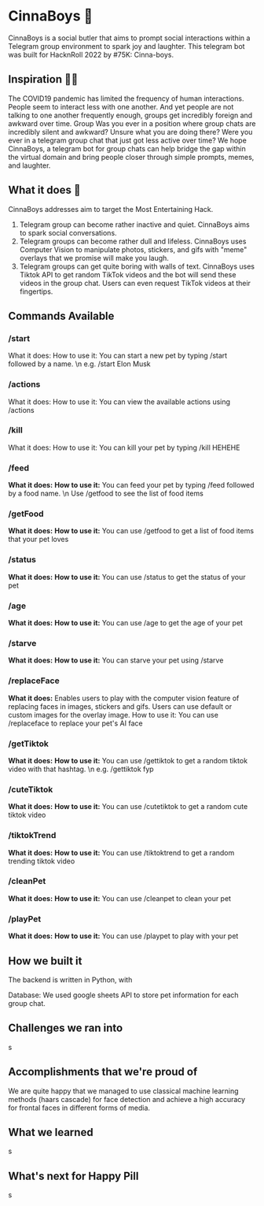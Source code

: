 # CinnaBoys 🤖
CinnaBoys is a social butler that aims to prompt social interactions within a Telegram group environment to spark joy and laughter. This telegram bot was built for HacknRoll 2022 by #75K: Cinna-boys.


## Inspiration 🤔💭
The COVID19 pandemic has limited the frequency of human interactions. People seem to interact less with one another. And yet people are not talking to one another frequently enough, groups get incredibly foreign and awkward over time. Group Was you ever in a position where group chats are incredibly silent and awkward? Unsure what you are doing there? Were you ever in a telegram group chat that just got less active over time? We hope CinnaBoys, a telegram bot for group chats can help bridge the gap within the virtual domain and bring people closer through simple prompts, memes, and laughter. 


## What it does 🦾
CinnaBoys addresses aim to target the Most Entertaining Hack. 
1. Telegram group can become rather inactive and quiet. CinnaBoys aims to spark social conversations. 
2. Telegram groups can become rather dull and lifeless. CinnaBoys uses Computer Vision to manipulate photos, stickers, and gifs with "meme" overlays that we promise will make you laugh. 
3. Telegram groups can get quite boring with walls of text. CinnaBoys uses Tiktok API to get random TikTok videos and the bot will send these videos in the group chat. Users can even request TikTok videos at their fingertips. 



## Commands Available 

### /start
What it does: 
How to use it: You can start a new pet by typing /start followed by a name. \n e.g. /start Elon Musk
        

### /actions
What it does: 
How to use it: You can view the available actions using /actions

### /kill
What it does: 
How to use it: You can kill your pet by typing /kill HEHEHE
    
### /feed
**What it does:** 
**How to use it:** You can feed your pet by typing /feed followed by a food name. \n Use /getfood to see the list of food items
    
### /getFood
**What it does:** 
**How to use it:** You can use /getfood to get a list of food items that your pet loves
    
### /status
**What it does:** 
**How to use it:** You can use /status to get the status of your pet
    
### /age
**What it does:** 
**How to use it:** You can use /age to get the age of your pet
    
### /starve
**What it does:** 
**How to use it:** You can starve your pet using /starve

### /replaceFace
**What it does:** Enables users to play with the computer vision feature of replacing faces in images, stickers and gifs. Users can use default or custom images for the overlay image.
How to use it: You can use /replaceface to replace your pet's AI face

### /getTiktok
**What it does:**
**How to use it:** You can use /gettiktok <hashtag> to get a random tiktok video with that hashtag. \n e.g.  /gettiktok fyp
    
### /cuteTiktok
**What it does:** 
**How to use it:** You can use /cutetiktok to get a random cute tiktok video

### /tiktokTrend
**What it does:** 
**How to use it:** You can use /tiktoktrend to get a random trending tiktok video
    
### /cleanPet
**What it does:** 
**How to use it:** You can use /cleanpet to clean your pet
    
### /playPet
**What it does:** 
**How to use it:** You can use /playpet to play with your pet





## How we built it
The backend is written in Python, with  <credits>


Database: We used google sheets API to store pet information for each group chat.


## Challenges we ran into
s
## Accomplishments that we're proud of
We are quite happy that we managed to use classical machine learning methods (haars cascade) for face detection and achieve a high accuracy for frontal faces in different forms of media.



## What we learned
s



## What's next for Happy Pill
s